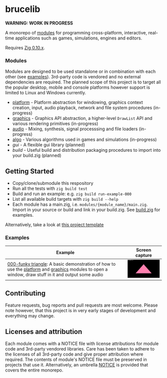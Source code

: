 # brucelib

**WARNING: WORK IN PROGRESS**

A monorepo of [modules](#modules) for programming cross-platform, interactive, real-time applications such as games, simulations, engines and editors.

Requires [Zig 0.10.x](https://github.com/ziglang/zig).


### Modules

Modules are designed to be used standalone or in combination with each other (see [examples](#examples)). 3rd-party code is vendored and no external dependencies are required. The planned scope of this project is to target all the popular desktop, mobile and console platforms however support is limited to Linux and Windows currently.

- [platform](modules/platform/) - Platform abstraction for windowing, graphics context creation, input, audio playback, network and file system procedures (in-progress)
- [graphics](modules/graphics/) - Graphics API abstraction, a higher-level `DrawList` API and various rendering primitives (in-progress)
- [audio](modules/audio/) - Mixing, synthesis, signal processsing and file loaders (in-progress)
- [algo](modules/algo/) - Various algorithms used in games and simulations (in-progress)
- *gui* - A flexible gui library (planned)
- *build* - Useful build and distribution packaging procedures to import into your build.zig (planned)


## Getting Started
- Copy/clone/submodule this respository
- Run all the tests with `zig build test`
- Build and run an example: e.g. `zig build run-example-000`
- List all available build targets with `zig build --help`
- Each module has a main.zig, i.e. `modules/{module_name}/main.zig`. Import in your source or build and link in your build.zig. See [build.zig](build.zig) for examples.

Alternatively, take a look at [this project template](https://github.com/hazeycode/brucelib-begin)


### Examples

| Example | Screen capture |
| ------- | -------------- |
| [000-funky triangle](examples/000_funky_triangle/): A basic demonstration of how to use the [platform](modules/platform/) and [graphics](modules/graphics/) modules to open a window, draw stuff in it and output some audio | <img src="examples/000_funky_triangle/screencap.gif" width=213/> |


## Contributing

Feature requests, bug reports and pull requests are most welcome. Please note however, that this project is in very early stages of development and everything may change.


## Licenses and attribution

Each module comes with a NOTICE file with license attributions for module code and 3rd-party vendored libraries. Care has been taken to adhere to the licenses of all 3rd-party code and give proper attribution where required. The contents of module's NOTICE file must be preserved in projects that use it. Alternatively, an umbrella [NOTICE](NOTICE) is provided that covers the entire monorepo.
